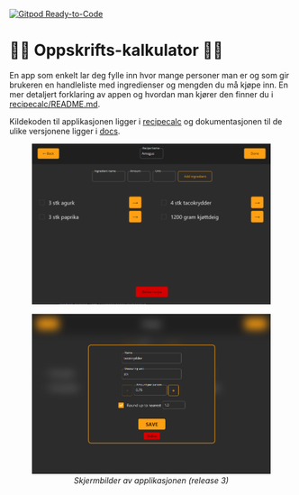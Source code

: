 [![Gitpod Ready-to-Code](https://img.shields.io/badge/Gitpod-Ready--to--Code-blue?logo=gitpod)](https://gitpod.stud.ntnu.no/#https://gitlab.stud.idi.ntnu.no/it1901/groups-2022/gr2202/gr2202)

# 👨‍🍳 Oppskrifts-kalkulator 👨‍🍳

En app som enkelt lar deg fylle inn hvor mange personer man er og som gir brukeren en handleliste med ingredienser og mengden du må kjøpe inn. En mer detaljert forklaring av appen og hvordan man kjører den finner du i [recipecalc/README.md](recipecalc/README.md).

Kildekoden til applikasjonen ligger i [recipecalc](/recipecalc/) og dokumentasjonen til de ulike versjonene ligger i [docs](/docs/).

<p>
    <figure align="center">
        <img src="docs/release3/resources/addingredient.png" alt="Mockup" width="600"/>
    </figure>
</p>
<p>
    <figure align="center">
        <img src="docs/release3/resources/EditIngredient.png" alt="Mockup" width="600"/>
        <figcaption><i>Skjermbilder av applikasjonen (release 3)</i></figcaption>
    </figure>
</p>
